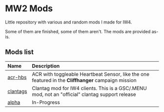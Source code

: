 # MW2 Mods

Little repository with various and random mods I made for IW4.

Some of them are finished, some of them aren't. The mods are provided as-is.

## Mods list

| Name                                                                                     | Description                                                                                     |
|:-----------------------------------------------------------------------------------------|:-----------------------------------------------------------------------------------------|
| <a href="https://github.com/sortileges/iw4mods/tree/master/acr-hbs">acr-hbs</a>      | ACR with toggleable Heartbeat Sensor, like the one featured in the **Cliffhanger** campaign mission
| <a href="https://github.com/sortileges/iw4mods/tree/master/clantags">clantags</a>       | Clantag mod for IW4 clients. This is a GSC/.MENU mod, not an "official" clantag support release
| <a href="https://github.com/sortileges/iw4mods/tree/master/alpha">alpha</a>       | In-Progress
